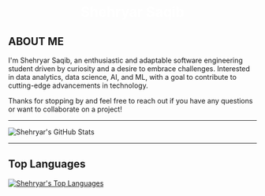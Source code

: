 <div align="center" style="background color: #000000;">
  <h1 style="color:#ffffff;">Shehryar Saqib</h1>
</div>

## ABOUT ME

I'm Shehryar Saqib, an enthusiastic and adaptable software engineering student driven by curiosity and a desire to embrace challenges. Interested in data analytics, data science, AI, and ML, with a goal to contribute to cutting-edge advancements in technology.

Thanks for stopping by and feel free to reach out if you have any questions or want to collaborate on a project!

---

<div>
  <img src="https://github-readme-stats.vercel.app/api?username=shehryar-saqib&show_icons=true&theme=radical" alt="Shehryar's GitHub Stats">
</div>

---

## Top Languages 
<div>
  <a href="https://github.com/shehryar-saqib/github-readme-stats">
    <img src="https://github-readme-stats.vercel.app/api/top-langs/?username=shehryar-saqib&layout=compact" alt="Shehryar's Top Languages">
  </a>
</div>
